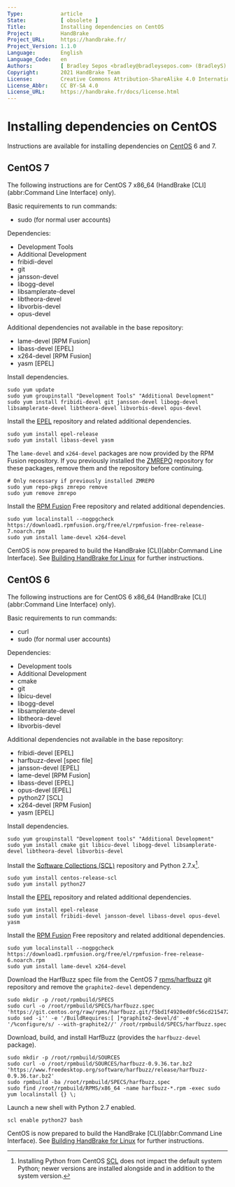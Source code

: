 ```yaml
---
Type:            article
State:           [ obsolete ]
Title:           Installing dependencies on CentOS
Project:         HandBrake
Project_URL:     https://handbrake.fr/
Project_Version: 1.1.0
Language:        English
Language_Code:   en
Authors:         [ Bradley Sepos <bradley@bradleysepos.com> (BradleyS) ]
Copyright:       2021 HandBrake Team
License:         Creative Commons Attribution-ShareAlike 4.0 International
License_Abbr:    CC BY-SA 4.0
License_URL:     https://handbrake.fr/docs/license.html
---
```


Installing dependencies on CentOS
=================================

Instructions are available for installing dependencies on [CentOS](https://centos.org) 6 and 7.

## CentOS 7

The following instructions are for CentOS 7 x86_64 (HandBrake [CLI](abbr:Command Line Interface) only).

Basic requirements to run commands:

- sudo (for normal user accounts)

Dependencies:

- Development Tools
- Additional Development
- fribidi-devel
- git
- jansson-devel
- libogg-devel
- libsamplerate-devel
- libtheora-devel
- libvorbis-devel
- opus-devel

Additional dependencies not available in the base repository:

- lame-devel [RPM Fusion]
- libass-devel [EPEL]
- x264-devel [RPM Fusion]
- yasm [EPEL]

Install dependencies.

    sudo yum update
    sudo yum groupinstall "Development Tools" "Additional Development"
    sudo yum install fribidi-devel git jansson-devel libogg-devel libsamplerate-devel libtheora-devel libvorbis-devel opus-devel

Install the [EPEL](https://fedoraproject.org/wiki/EPEL) repository and related additional dependencies.

    sudo yum install epel-release
    sudo yum install libass-devel yasm

The `lame-devel` and `x264-devel` packages are now provided by the RPM Fusion repository. If you previously installed the [ZMREPO](https://zmrepo.zoneminder.com) repository for these packages, remove them and the repository before continuing.

    # Only necessary if previously installed ZMREPO
    sudo yum repo-pkgs zmrepo remove
    sudo yum remove zmrepo

Install the [RPM Fusion](http://rpmfusion.org) Free repository and related additional dependencies.

    sudo yum localinstall --nogpgcheck https://download1.rpmfusion.org/free/el/rpmfusion-free-release-7.noarch.rpm
    sudo yum install lame-devel x264-devel

CentOS is now prepared to build the HandBrake [CLI](abbr:Command Line Interface). See [Building HandBrake for Linux](build-linux.html) for further instructions.

## CentOS 6

The following instructions are for CentOS 6 x86_64 (HandBrake [CLI](abbr:Command Line Interface) only).

Basic requirements to run commands:

- curl
- sudo (for normal user accounts)

Dependencies:

- Development tools
- Additional Development
- cmake
- git
- libicu-devel
- libogg-devel
- libsamplerate-devel
- libtheora-devel
- libvorbis-devel

Additional dependencies not available in the base repository:

- fribidi-devel [EPEL]
- harfbuzz-devel [spec file]
- jansson-devel [EPEL]
- lame-devel [RPM Fusion]
- libass-devel [EPEL]
- opus-devel [EPEL]
- python27 [SCL]
- x264-devel [RPM Fusion]
- yasm [EPEL]

Install dependencies.

    sudo yum groupinstall "Development tools" "Additional Development"
    sudo yum install cmake git libicu-devel libogg-devel libsamplerate-devel libtheora-devel libvorbis-devel

Install the [Software Collections (SCL)](https://wiki.centos.org/AdditionalResources/Repositories/SCL) repository and Python 2.7.x[^python-centos-6].

    sudo yum install centos-release-scl
    sudo yum install python27

Install the [EPEL](https://fedoraproject.org/wiki/EPEL) repository and related additional dependencies.

    sudo yum install epel-release
    sudo yum install fribidi-devel jansson-devel libass-devel opus-devel yasm

Install the [RPM Fusion](http://rpmfusion.org) Free repository and related additional dependencies.

    sudo yum localinstall --nogpgcheck https://download1.rpmfusion.org/free/el/rpmfusion-free-release-6.noarch.rpm
    sudo yum install lame-devel x264-devel

Download the HarfBuzz spec file from the CentOS 7 [rpms/harfbuzz](https://git.centos.org/summary/rpms!harfbuzz.git) git repository and remove the `graphite2-devel` dependency.

    sudo mkdir -p /root/rpmbuild/SPECS
    sudo curl -o /root/rpmbuild/SPECS/harfbuzz.spec 'https://git.centos.org/raw/rpms/harfbuzz.git/f5bd1f4920ed0fc56cd21547294f7c34deeb4e4f/SPECS!harfbuzz.spec'
    sudo sed -i'' -e '/BuildRequires:[ ]*graphite2-devel/d' -e '/%configure/s/ --with-graphite2//' /root/rpmbuild/SPECS/harfbuzz.spec

Download, build, and install HarfBuzz (provides the `harfbuzz-devel` package).

    sudo mkdir -p /root/rpmbuild/SOURCES
    sudo curl -o /root/rpmbuild/SOURCES/harfbuzz-0.9.36.tar.bz2 'https://www.freedesktop.org/software/harfbuzz/release/harfbuzz-0.9.36.tar.bz2'
    sudo rpmbuild -ba /root/rpmbuild/SPECS/harfbuzz.spec
    sudo find /root/rpmbuild/RPMS/x86_64 -name harfbuzz-*.rpm -exec sudo yum localinstall {} \;

Launch a new shell with Python 2.7 enabled.

    scl enable python27 bash

CentOS is now prepared to build the HandBrake [CLI](abbr:Command Line Interface). See [Building HandBrake for Linux](build-linux.html) for further instructions.

[^python-centos-6]: Installing Python from CentOS [SCL](https://wiki.centos.org/AdditionalResources/Repositories/SCL) does not impact the default system Python; newer versions are installed alongside and in addition to the system version.
